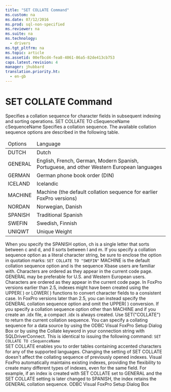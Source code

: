```yaml
---
title: "SET COLLATE Command"
ms.custom: na
ms.date: 07/12/2016
ms.prod: sql-non-specified
ms.reviewer: na
ms.suite: na
ms.technology: 
  - drivers
ms.tgt_pltfrm: na
ms.topic: article
ms.assetid: 00efbcd4-fea8-4061-86a5-82de413cb753
caps.latest.revision: 4
manager: jhubbard
translation.priority.ht: 
  - en-gb
---
```

# SET COLLATE Command
<?xml version="1.0" encoding="utf-8"?>
<developerReferenceWithSyntaxDocument xmlns="http://ddue.schemas.microsoft.com/authoring/2003/5" xmlns:xlink="http://www.w3.org/1999/xlink" xmlns:xsi="http://www.w3.org/2001/XMLSchema-instance" xsi:schemaLocation="http://ddue.schemas.microsoft.com/authoring/2003/5 http://dduestorage.blob.core.windows.net/ddueschema/developer.xsd">
  <introduction>
    <para>Specifies a collation sequence for character fields in subsequent indexing and sorting operations.</para>
  </introduction>
  <syntaxSection>
    <legacySyntax>
SET COLLATE TO <parameterReference>cSequenceName</parameterReference></legacySyntax>
  </syntaxSection>
  <section>
    <title>Arguments</title>
    <content>
      <definitionTable>
        <definedTerm> <legacyItalic>cSequenceName</legacyItalic> </definedTerm>
        <definition>
          <para>Specifies a collation sequence. The available collation sequence options are described in the following table.</para>
          <table xmlns:caps="http://schemas.microsoft.com/build/caps/2013/11">
            <thead>
              <tr>
                <TD>
                  <para>Options</para>
                </TD>
                <TD>
                  <para>Language</para>
                </TD>
              </tr>
            </thead>
            <tbody>
              <tr>
                <TD>
                  <para>DUTCH</para>
                </TD>
                <TD>
                  <para>Dutch </para>
                </TD>
              </tr>
              <tr>
                <TD>
                  <para>GENERAL</para>
                </TD>
                <TD>
                  <para>English, French, German, Modern Spanish, Portuguese, and other Western European languages</para>
                </TD>
              </tr>
              <tr>
                <TD>
                  <para>GERMAN</para>
                </TD>
                <TD>
                  <para>German phone book order (DIN)</para>
                </TD>
              </tr>
              <tr>
                <TD>
                  <para>ICELAND</para>
                </TD>
                <TD>
                  <para>Icelandic</para>
                </TD>
              </tr>
              <tr>
                <TD>
                  <para>MACHINE</para>
                </TD>
                <TD>
                  <para>Machine (the default collation sequence for earlier FoxPro versions)</para>
                </TD>
              </tr>
              <tr>
                <TD>
                  <para>NORDAN</para>
                </TD>
                <TD>
                  <para>Norwegian, Danish</para>
                </TD>
              </tr>
              <tr>
                <TD>
                  <para>SPANISH</para>
                </TD>
                <TD>
                  <para>Traditional Spanish</para>
                </TD>
              </tr>
              <tr>
                <TD>
                  <para>SWEFIN</para>
                </TD>
                <TD>
                  <para>Swedish, Finnish</para>
                </TD>
              </tr>
              <tr>
                <TD>
                  <para>UNIQWT</para>
                </TD>
                <TD>
                  <para>Unique Weight</para>
                </TD>
              </tr>
            </tbody>
          </table>
          <alert class="note">
            <para>When you specify the SPANISH option, <legacyItalic>ch</legacyItalic> is a single letter that sorts between <legacyItalic>c</legacyItalic> and <legacyItalic>d</legacyItalic>, and <legacyItalic>ll</legacyItalic> sorts between <legacyItalic>l</legacyItalic> and <legacyItalic>m</legacyItalic>.</para>
          </alert>
          <para>If you specify a collation sequence option as a literal character string, be sure to enclose the option in quotation marks:


</para>
          <code>SET COLLATE TO "SWEFIN"</code>
          <para>MACHINE is the default collation sequence option and is the sequence Xbase users are familiar with. Characters are ordered as they appear in the current code page.


</para>
          <para>GENERAL may be preferable for U.S. and Western European users. Characters are ordered as they appear in the current code page. In FoxPro versions earlier than 2.5, indexes might have been created using the <legacyBold>UPPER</legacyBold>( ) or <legacyBold>LOWER</legacyBold>( ) functions to convert character fields to a consistent case. In FoxPro versions later than 2.5, you can instead specify the GENERAL collation sequence option and omit the <legacyBold>UPPER</legacyBold>( ) conversion.


</para>
          <para>If you specify a collation sequence option other than MACHINE and if you create an .idx file, a compact .idx is always created.


</para>
          <para>Use SET("COLLATE") to return the current collation sequence.


</para>
          <para>You can specify a collating sequence for a data source by using the <legacyLink xlink:href="de020197-7f53-4643-9cbf-b7887ba88de9">ODBC Visual FoxPro Setup Dialog Box</legacyLink> or by using the Collate keyword in your connection string with <legacyLink xlink:href="10492c8f-3a18-4971-9db8-879e878083b9">SQLDriverConnect</legacyLink>. This is identical to issuing the following command:


</para>
          <code>SET COLLATE TO <legacyItalic>cSequenceName</legacyItalic></code>
        </definition>
      </definitionTable>
    </content>
  </section>
  <languageReferenceRemarks>
    <content>
      <para>SET COLLATE enables you to order tables containing accented characters for any of the supported languages. Changing the setting of SET COLLATE doesn't affect the collating sequence of previously opened indexes. Visual FoxPro automatically maintains existing indexes, providing the flexibility to create many different types of indexes, even for the same field.</para>
      <para>For example, if an index is created with SET COLLATE set to GENERAL and the SET COLLATE setting is later changed to SPANISH, the index retains the GENERAL collation sequence.</para>
    </content>
  </languageReferenceRemarks>
  <relatedTopics>
<link xlink:href="de020197-7f53-4643-9cbf-b7887ba88de9">ODBC Visual FoxPro Setup Dialog Box</link>
</relatedTopics>
</developerReferenceWithSyntaxDocument>